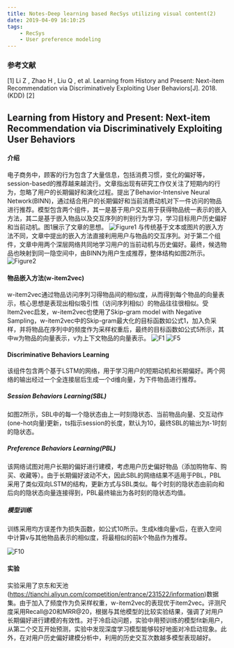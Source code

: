 ```yaml
---
title: Notes-Deep learning based RecSys utilizing visual content(2)
date: 2019-04-09 16:10:25
tags:
    - RecSys
    - User preference modeling 
---
```


### 参考文献
[1] Li Z , Zhao H , Liu Q , et al. Learning from History and Present: Next-item Recommendation via Discriminatively Exploiting User Behaviors[J]. 2018. (KDD)
[2] 

## Learning from History and Present: Next-item Recommendation via Discriminatively Exploiting User Behaviors

#### 介绍

电子商务中，顾客的行为包含了大量信息，包括消费习惯，变化的偏好等，session-based的推荐越来越流行。文章指出现有研究工作仅关注了短期内的行为，忽略了用户的长期偏好和演化过程。提出了Behavior-Intensive Neural Network(BINN)，通过结合用户的长期偏好和当前消费动机对下一件访问的物品进行推荐。模型包含两个组件，其一是基于用户交互用于获得物品统一表示的嵌入方法，其二是基于嵌入物品以及交互序列的判别行为学习，学习目标用户历史偏好和当前动机。图1展示了文章的思想。
![Figure1](https://i.loli.net/2019/04/09/5cac62432b607.png)
与传统基于文本或图片的嵌入方法不同，文章中提出的嵌入方法直接利用用户与物品的交互序列。对于第二个组件，文章中用两个深层网络共同地学习用户的当前动机与历史偏好。最终，候选物品也映射到同一隐空间中，由BINN为用户生成推荐，整体结构如图2所示。
![Figure2](https://i.loli.net/2019/04/10/5cada5c5c1fd3.png)

#### 物品嵌入方法(w-item2vec)

w-item2vec通过物品访问序列习得物品间的相似度，从而得到每个物品的向量表示，核心思想是表现出相似吸引性（访问序列相似）的物品往往很相似。受Item2vec启发，w-item2vec也使用了Skip-gram model with Negative Sampling，w-item2vec中的Skip-gram最大化的目标函数如公式1，加入负采样，并将物品在序列中的频度作为采样权重后，最终的目标函数如公式5所示，其中w为物品的向量表示，v为上下文物品的向量表示。
![F1](https://i.loli.net/2019/04/10/5cad9b789b6e5.png) ![F5](https://i.loli.net/2019/04/10/5cad9b78aceb6.png)

#### Discriminative Behaviors Learning

该组件包含两个基于LSTM的网络，用于学习用户的短期动机和长期偏好。两个网络的输出经过一个全连接层后生成一个d维向量，为下件物品进行推荐。

##### Session Behaviors Learning(SBL)

如图2所示，SBL中的每一个隐状态由上一时刻隐状态、当前物品向量、交互动作(one-hot向量)更新，ts指示session的长度，默认为10，最终SBL的输出为t-1时刻的隐状态。

##### Preference Behaviors Learning(PBL)

该网络试图对用户长期的偏好进行建模，考虑用户历史偏好物品（添加购物车、购买、收藏等）。由于长期偏好波动不大，因此SBL的网络结果不适用于PBL，PBL采用了类似双向LSTM的结构，更新方式与SBL类似。每个时刻的隐状态由前向和后向的隐状态向量连接得到，PBL最终输出为各时刻的隐状态均值。

##### 模型训练

训练采用均方误差作为损失函数，如公式10所示。生成k维向量v后，在嵌入空间中计算v与其他物品表示的相似度，将最相似的前k个物品作为推荐。

![F10](https://i.loli.net/2019/04/10/5cadae7f86d2f.png)

#### 实验

实验采用了京东和天池(https://tianchi.aliyun.com/competition/entrance/231522/information)数据集。由于加入了频度作为负采样权重，w-item2vec的表现优于item2vec。评测尺度采用Recall@20和MRR@20，根据与其他模型的比较实验结果，强调了对用户长期偏好进行建模的有效性。对于冷启动问题，实验中用预训练的模型fit新用户，从第二个交互开始预测，实验中发现深度学习模型能够较好地面对冷启动现象。此外，在对用户历史偏好建模分析中，利用的历史交互次数越多模型表现越好。

